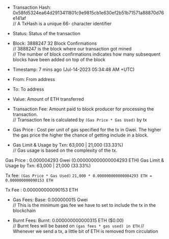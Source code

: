 -   Transaction Hash: 0x58fd5324ea64d2913411801c9e9815cb1e630ef2b51b71571a88870d76e141af  
    // A TxHash is a unique 66- character identifier

-   Status: Status of the transaction

-   Block: 3888247 32 Block Confirmations  
    // 3888247 is the block where our transaction got mined  
    // The number of block confirmations indicates how many subsequent blocks have been added on top of the block

-   Timestamp: 7 mins ago (Jul-14-2023 05:34:48 AM +UTC)

-   From: From address

-   To: To address

-   Value: Amount of ETH transferred

-   Transaction Fee: Amount paid to block producer for processing the transaction.  
    // Transaction fee is calculated by `(Gas Price * Gas Used)` by tx

-   Gas Price : Cost per unit of gas specified for the tx in Gwei. The higher the gas price the higher the chance of getting include in a block.

-   Gas Limit & Usage by Txn: 63,000 | 21,000 (33.33%)  
    // Gas usage is based on the complexity of the tx.

Gas Price : 0.000004293 Gwei (0.000000000000004293 ETH)
Gas Limit & Usage by Txn: 63,000 | 21,000 (33.33%)

Tx fee: `(Gas Price * Gas Used)`
`21,000 * 0.000000000000004293 ETH = 0.000000000090153 ETH`

Tx Fee : 0.000000000090153 ETH

-   Gas Fees: Base: 0.000000015 Gwei  
    // This is the minimum gas fee we have to set to include the tx in the blockchain

-   Burnt Fees: Burnt: 0.000000000000315 ETH ($0.00)  
    // Burnt fees will be based on `(gas fees * gas used) in ETH`
    // Whenever we send a tx, a little bit of ETH is removed from circulation

